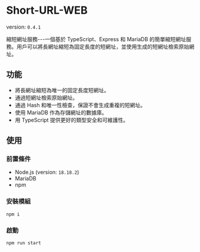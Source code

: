 # Short-URL-WEB

version: `0.4.1` 

縮短網址服務---一個基於 TypeScript、Express 和 MariaDB 的簡單縮短網址服務。用戶可以將長網址縮短為固定長度的短網址，並使用生成的短網址檢索原始網址。
## 功能
* 將長網址縮短為唯一的固定長度短網址。
* 通過短網址檢索原始網址。
* 通過 Hash 和唯一性檢查，保證不會生成重複的短網址。
* 使用 MariaDB 作為存儲網址的數據庫。
* 用 TypeScript 提供更好的類型安全和可維護性。
## 使用
### 前置條件
* Node.js (version: `18.18.2`)
* MariaDB
* npm
### 安裝模組
    npm i
### 啟動
    npm run start
